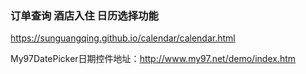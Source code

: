 ### 订单查询 酒店入住 日历选择功能

https://sunguangqing.github.io/calendar/calendar.html



My97DatePicker日期控件地址：http://www.my97.net/demo/index.htm
